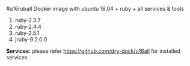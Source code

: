 #u16ruball
Docker image with ubuntu 16.04 + ruby + all services &amp; tools


 1. ruby-2.3.7
 2. ruby-2.4.4
 3. ruby-2.5.1
 4. jruby-9.2.0.0


**Services:** please refer https://github.com/dry-dock/u16all for installed services


